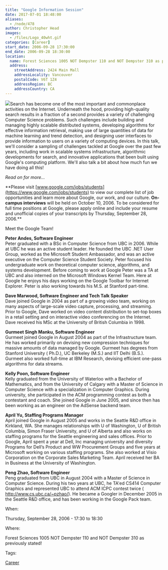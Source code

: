 ```yaml
---
title: "Google Information Session"
date: 2017-07-01 18:48:00
aliases:
  - /node/478
author: Christopher Head
images:
  - /files/Logo_40wht.gif
categories: [Career]
start_date: 2006-09-28 17:30:00
end_date: 2006-09-28 18:30:00
location:
  name: Forest Sciences 1005 NOT Dempster 110 and NOT Dempster 310 as previously stated!
  address:
    streetAddress: 2424 Main Mall
    addressLocality: Vancouver
    postalCode: V6T 1Z4
    addressRegion: BC
    addressCountry: CA
---
```


![](/files/Logo_40wht.gif)Search has become one of the most important and commonplace activities on the Internet. Underneath the hood, providing high-quality search results in a fraction of a second provides a variety of challenging Computer Science problems. Such challenges include building and managing highly scalable distributed systems, developing algorithms for effective information retrieval, making use of large quantities of data for machine learning and trend detection, and designing user interfaces to provide information to users on a variety of computing devices. In this talk, we'll consider a sampling of challenges tackled at Google over the past few years, including work in scalable systems infrastructure, algorithmic developments for search, and innovative applications that been built using Google's computing platform. We'll also talk a bit about how much fun we have doing all this!

_Read on for more..._

\*\*Please visit [www.google.com/jobs/students](https://www.google.com/jobs/students) to view our complete list of job opportunities and learn more about Google, our work, and our culture. **On-campus interviews** will be held on October 10, 2006. To be considered for full time positions at Google, please apply online and include your resume and unofficial copies of your transcripts by Thursday, September 28, 2006.\*\*

Meet the Google Team!

**Peter Andes, Software Engineer** \
Peter graduated with a BSc in Computer Science from UBC in 2006. While at UBC he was an active student leader. He founded the UBC .NET User Group, worked as the Microsoft Student Ambassador, and was an active executive on the Computer Science Student Society. Peter focused his undergraduate work on theoretical computer science, algorithms, and systems development. Before coming to work at Google Peter was a TA at UBC and also interned on the Microsoft Windows Kernel Team. Here at Google he enjoys his days working on the Google Toolbar for Internet Explorer. Peter is also working towards his M.S. at Stanford part-time.

**Dave Marwood, Software Engineer and Tech Talk Speaker** \
Dave joined Google in 2004 as part of a growing video team, working on many aspects of large-scale video capture, processing, and streaming. Prior to Google, Dave worked on video content distribution to set-top boxes in a retail setting and on interactive video conferencing on the Internet. Dave received his MSc at the University of British Columbia in 1998.

**Gurmeet Singh Manku, Software Engineer** \
Gurmeet joined Google in August 2004 as part of the Infrastructure team. He has worked primarily on devising new compression techniques for massive amounts of data managed by Google. Gurmeet has degrees from Stanford University ( Ph.D.), UC Berkeley (M.S.) and IIT Delhi (B.S.). Gurmeet also worked full-time at IBM Research, devising efficient one-pass algorithms for data streams.

**Kelly Poon, Software Engineer** \
Kelly graduated from the University of Waterloo with a Bachelor of Mathematics, and from the University of Calgary with a Master of Science in Computer Science with a specialization in Computer Graphics. During university, she participated in the ACM programming contest as both a contestant and coach. She joined Google in June 2005, and since then has been working as an engineer on the AdSense backend team.

**April Yu, Staffing Programs Manager** \
April joined Google in August 2005 and works in the Seattle R&D office in Kirkland, WA. She manages relationships with U of Washington, U of British Columbia, Simon Fraser University, and U of Alberta and also works on staffing programs for the Seattle engineering and sales offices. Prior to Google, April spent a year at Dell, Inc managing university and diversity Programs for Dell’s Product and WW Procurement Groups and five years at Microsoft working on various staffing programs. She also worked at Visio Corporation on the Corporate Sales Marketing Team. April received her BA in Business at the University of Washington.

**Peng Zhao, Software Engineer** \
Peng graduated from UBC in August 2004 with a Master of Science in Computer Science. During his two years at UBC, he TA'ed CS414 Computer Graphics and represented UBC to attend ACM ICPC contest twice ( http://www.cs.ubc.ca/~pzhao/). He became a Googler in December 2005 in the Seattle R&D office, and has been working in the Google Pack team.

When: 

Thursday, September 28, 2006 - 17:30 to 18:30

Where: 

Forest Sciences 1005 NOT Dempster 110 and NOT Dempster 310 as previously stated!

Tags: 

[Career](/career)
